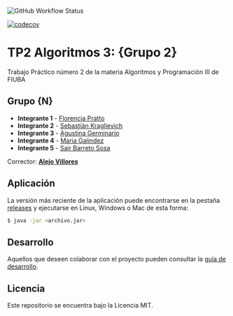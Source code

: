 ![GitHub Workflow Status](https://img.shields.io/github/actions/workflow/status/fnpratto/algo3_tp2/build.yml)

[![codecov](https://codecov.io/gh/fnpratto/algo3_tp2/graph/badge.svg?token=B2OXAK4X52)](https://codecov.io/gh/fnpratto/algo3_tp2)

# TP2 Algoritmos 3: {Grupo 2}

Trabajo Práctico número 2 de la materia Algoritmos y Programación III de FIUBA
## Grupo {N}

- **Integrante 1** - [Florencia Pratto](https://github.com/fnpratto)
- **Integrante 2** - [Sebastián Kraglievich](https://github.com/Sebakrag)
- **Integrante 3** - [Agustina Germinario](https://github.com/agus-germi)
- **Integrante 4** - [Maria Galindez](https://github.com/mariagalindez)
- **Integrante 5** - [Sair Barreto Sosa](https://github.com/SairBarreto)

Corrector: [**Alejo Villores**](https://github.com/alejovillores)

## Aplicación

La versión más reciente de la aplicación puede encontrarse en la pestaña [releases](https://github.com/fiuba/algo3_proyecto_base_tp2/releases/latest) y ejecutarse en Linux, Windows o Mac de esta forma:

```bash
$ java -jar <archivo.jar>
```

## Desarrollo

Aquellos que deseen colaborar con el proyecto pueden consultar la [guía de desarrollo](./docs/Desarrollo.md).

## Licencia

Este repositorio se encuentra bajo la Licencia MIT.
